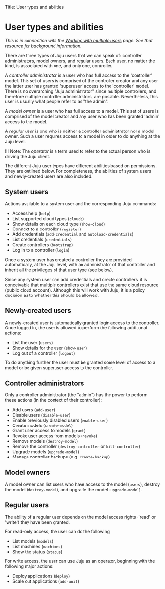 Title: User types and abilities

# User types and abilities

*This is in connection with the [Working with multiple users][multiuser] page.
See that resource for background information.*

There are three types of Juju users that we can speak of: controller
administrators, model owners, and regular users. Each user, no matter the kind,
is associated with one, and only one, controller.

A *controller administrator* is a user who has full access to the 'controller'
model. This set of users is comprised of the controller creator and any user
the latter user has granted 'superuser' access to the 'controller' model.
There is no overarching "Juju administrator" since multiple controllers, and
therefore multiple controller administrators, are possible. Nevertheless, this
user is usually what people refer to as "the admin".

A *model owner* is a user who has full access to a model. This set of users is
comprised of the model creator and any user who has been granted 'admin' access
to the model.

A *regular user* is one who is neither a controller administrator nor a model
owner. Such a user requires access to a model in order to do anything at the
Juju level.

!!! Note:
    The *operator* is a term used to refer to the actual person who is driving
    the Juju client.

The different Juju user types have different abilities based on permissions.
They are outlined below. For completeness, the abilities of system users and
newly-created users are also included.

## System users

Actions available to a system user and the corresponding Juju commands:

 - Access help (`help`)
 - List supported cloud types (`clouds`)
 - Show details on each cloud type (`show-cloud`)
 - Connect to a controller (`register`)
 - Add credentials (`add-credential` and `autoload-credentials`)
 - List credentials (`credentials`)
 - Create controllers (`bootstrap`)
 - Log in to a controller (`login`)

Once a system user has created a controller they are provided automatically, at
the Juju level, with an administrator of that controller and inherit all the
privileges of that user type (see below).

Since any system user can add credentials and create controllers, it is
conceivable that multiple controllers exist that use the same cloud resource
(public cloud account). Although this will work with Juju, it is a policy
decision as to whether this should be allowed.

## Newly-created users

A newly-created user is automatically granted login access to the controller.
Once logged in, the user is allowed to perform the following additional
actions:

 - List the user (`users`)
 - Show details for the user (`show-user`)
 - Log out of a controller (`logout`)

To do anything further the user must be granted some level of access to a model
or be given superuser access to the controller.

## Controller administrators

Only a controller administrator (the "admin") has the power to perform these
actions (in the context of their controller):

 - Add users (`add-user`)
 - Disable users (`disable-user`)
 - Enable previously disabled users (`enable-user`)
 - Create models (`create-model`)
 - Grant user access to models (`grant`)
 - Revoke user access from models (`revoke`)
 - Remove models (`destroy-model`)
 - Remove the controller (`destroy-controller` or `kill-controller`)
 - Upgrade models (`upgrade-model`)
 - Manage controller backups (e.g. `create-backup`)

## Model owners

A model owner can list users who have access to the model (`users`), destroy
the model (`destroy-model`), and upgrade the model (`upgrade-model`).

## Regular users

The ability of a regular user depends on the model access rights ('read' or
'write') they have been granted.

For read-only access, the user can do the following:

 - List models (`models`)
 - List machines (`machines`)
 - Show the status (`status`)

For write access, the user can use Juju as an operator, beginning with the
following major actions:

 - Deploy applications (`deploy`)
 - Scale out applications (`add-unit`)


<!-- LINKS -->

[multiuser]: ./multiuser.md
